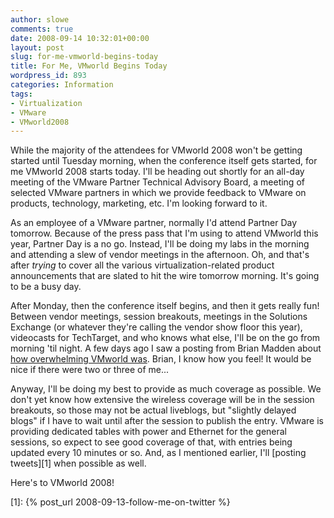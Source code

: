 ```yaml
---
author: slowe
comments: true
date: 2008-09-14 10:32:01+00:00
layout: post
slug: for-me-vmworld-begins-today
title: For Me, VMworld Begins Today
wordpress_id: 893
categories: Information
tags:
- Virtualization
- VMware
- VMworld2008
---
```


While the majority of the attendees for VMworld 2008 won't be getting started until Tuesday morning, when the conference itself gets started, for me VMworld 2008 starts today. I'll be heading out shortly for an all-day meeting of the VMware Partner Technical Advisory Board, a meeting of selected VMware partners in which we provide feedback to VMware on products, technology, marketing, etc. I'm looking forward to it.

As an employee of a VMware partner, normally I'd attend Partner Day tomorrow. Because of the press pass that I'm using to attend VMworld this year, Partner Day is a no go. Instead, I'll be doing my labs in the morning and attending a slew of vendor meetings in the afternoon. Oh, and that's after _trying_ to cover all the various virtualization-related product announcements that are slated to hit the wire tomorrow morning. It's going to be a busy day.

After Monday, then the conference itself begins, and then it gets really fun! Between vendor meetings, session breakouts, meetings in the Solutions Exchange (or whatever they're calling the vendor show floor this year), videocasts for TechTarget, and who knows what else, I'll be on the go from morning 'til night. A few days ago I saw a posting from Brian Madden about [how overwhelming VMworld was](http://www.brianmadden.com/blog/BrianMadden/Holy-Moly-VMworld-is-so-huge-I-want-to-cry-And-not-in-a-good-way). Brian, I know how you feel! It would be nice if there were two or three of me...

Anyway, I'll be doing my best to provide as much coverage as possible. We don't yet know how extensive the wireless coverage will be in the session breakouts, so those may not be actual liveblogs, but "slightly delayed blogs" if I have to wait until after the session to publish the entry. VMware is providing dedicated tables with power and Ethernet for the general sessions, so expect to see good coverage of that, with entries being updated every 10 minutes or so. And, as I mentioned earlier, I'll [posting tweets][1] when possible as well.

Here's to VMworld 2008!

[1]: {% post_url 2008-09-13-follow-me-on-twitter %}
